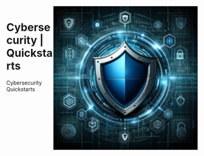 <img src="assets/cybersecurity.webp" alt="Cybersecurity" style="width: 380px;" align="right">

# Cybersecurity | Quickstarts
Cybersecurity Quickstarts
